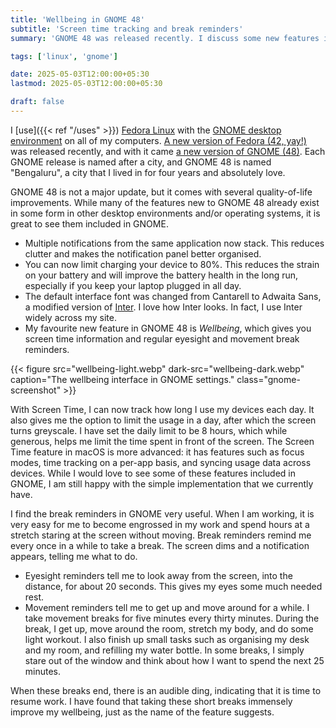 ```yaml
---
title: 'Wellbeing in GNOME 48'
subtitle: 'Screen time tracking and break reminders'
summary: 'GNOME 48 was released recently. I discuss some new features in this release such as wellbeing and notifications.'

tags: ['linux', 'gnome']

date: 2025-05-03T12:00:00+05:30
lastmod: 2025-05-03T12:00:00+05:30

draft: false
---
```


I [use]({{< ref "/uses" >}}) [Fedora Linux](https://en.wikipedia.org/wiki/Fedora_Linux) with the [GNOME desktop environment](https://en.wikipedia.org/wiki/GNOME_Shell) on all of my computers.
[A new version of Fedora (42, yay!)](https://fedoramagazine.org/announcing-fedora-linux-42/) was released recently, and with it came [a new version of GNOME (48)](https://release.gnome.org/48/).
Each GNOME release is named after a city, and GNOME 48 is named "Bengaluru", a city that I lived in for four years and absolutely love.

GNOME 48 is not a major update, but it comes with several quality-of-life improvements.
While many of the features new to GNOME 48 already exist in some form in other desktop environments and/or operating systems, it is great to see them included in GNOME.

- Multiple notifications from the same application now stack. This reduces clutter and makes the notification panel better organised.
- You can now limit charging your device to 80%. This reduces the strain on your battery and will improve the battery health in the long run, especially if you keep your laptop plugged in all day.
- The default interface font was changed from Cantarell to Adwaita Sans, a modified version of [Inter](https://rsms.me/inter/). I love how Inter looks. In fact, I use Inter widely across my site.
- My favourite new feature in GNOME 48 is _Wellbeing_, which gives you screen time information and regular eyesight and movement break reminders.

{{< figure src="wellbeing-light.webp" dark-src="wellbeing-dark.webp" caption="The wellbeing interface in GNOME settings." class="gnome-screenshot" >}}

With Screen Time, I can now track how long I use my devices each day.
It also gives me the option to limit the usage in a day, after which the screen turns greyscale.
I have set the daily limit to be 8 hours, which while generous, helps me limit the time spent in front of the screen.
The Screen Time feature in macOS is more advanced:
it has features such as focus modes, time tracking on a per-app basis, and syncing usage data across devices.
While I would love to see some of these features included in GNOME, I am still happy with the simple implementation that we currently have.

I find the break reminders in GNOME very useful.
When I am working, it is very easy for me to become engrossed in my work and spend hours at a stretch staring at the screen without moving.
Break reminders remind me every once in a while to take a break.
The screen dims and a notification appears, telling me what to do.
- Eyesight reminders tell me to look away from the screen, into the distance, for about 20 seconds. 
This gives my eyes some much needed rest.
- Movement reminders tell me to get up and move around for a while. I take movement breaks for five minutes every thirty minutes.
During the break, I get up, move around the room, stretch my body, and do some light workout.
I also finish up small tasks such as organising my desk and my room, and refilling my water bottle.
In some breaks, I simply stare out of the window and think about how I want to spend the next 25 minutes.

When these breaks end, there is an audible ding, indicating that it is time to resume work.
I have found that taking these short breaks immensely improve my wellbeing, just as the name of the feature suggests. 
